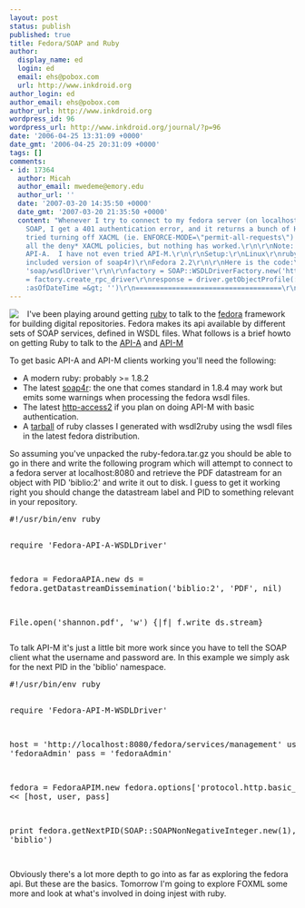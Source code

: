 ```yaml
---
layout: post
status: publish
published: true
title: Fedora/SOAP and Ruby
author:
  display_name: ed
  login: ed
  email: ehs@pobox.com
  url: http://www.inkdroid.org
author_login: ed
author_email: ehs@pobox.com
author_url: http://www.inkdroid.org
wordpress_id: 96
wordpress_url: http://www.inkdroid.org/journal/?p=96
date: '2006-04-25 13:31:09 +0000'
date_gmt: '2006-04-25 20:31:09 +0000'
tags: []
comments:
- id: 17364
  author: Micah
  author_email: mwedeme@emory.edu
  author_url: ''
  date: '2007-03-20 14:35:50 +0000'
  date_gmt: '2007-03-20 21:35:50 +0000'
  content: "Whenever I try to connect to my fedora server (on localhost:8080) via
    SOAP, I get a 401 authentication error, and it returns a bunch of HTML .  I have
    tried turning off XACML (ie. ENFORCE-MODE=\"permit-all-requests\") and removing
    all the deny* XACML policies, but nothing has worked.\r\n\r\nNote: This is for
    API-A.  I have not even tried API-M.\r\n\r\nSetup:\r\nLinux\r\nruby 1.8.5 (using
    included version of soap4r)\r\nFedora 2.2\r\n\r\nHere is the code:\r\n===========================\r\nrequire
    'soap/wsdlDriver'\r\n\r\nfactory = SOAP::WSDLDriverFactory.new('http://localhost:8080/fedora/wsdl?api=API-A')\r\ndriver
    = factory.create_rpc_driver\r\nresponse = driver.getObjectProfile(:pid =&gt; 'changeme:1',
    :asOfDateTime =&gt; '')\r\n====================================\r\n\r\nAny ideas?"
---
```

<p><a href="http://fedora.info"><img src="http://web.archive.org/web/20060811065005/http://www.fedora.info:80/images/index/logo.gif" border="none" style="margin-right: 15px" align="left" /></a></p>
<p>I've been playing around getting <a href="http://ruby-lang.org">ruby</a> to talk to the <a href="http://fedora.info">fedora</a> framework for building digital repositories. Fedora makes its api available by different sets of SOAP services, defined in WSDL files. What follows is a brief howto on getting Ruby to talk to the <a href="http://www.fedora.info/definitions/1/0/api/Fedora-API-A.html">API-A</a> and <a href="http://www.fedora.info/definitions/1/0/api/Fedora-API-M.html">API-M</a></p>
<p>To get basic API-A and API-M clients working you'll need the following:</p>
<ul>
<li>A modern ruby: probably >= 1.8.2</li>
<li>The latest <a href="http://web.archive.org/web/20100819082659/http://dev.ctor.org:80/soap4r">soap4r</a>: the one that comes standard in 1.8.4 may work but emits some warnings when processing the fedora wsdl files.</li>
<li>The latest <a href="http://raa.ruby-lang.org/project/http-access2/">http-access2</a> if you plan on doing API-M with basic authentication.</li>
<li>A <a href="http://www.textualize.com/files/ruby-fedora.tar.gz">tarball</a> of ruby classes I generated with wsdl2ruby using the wsdl files in the latest fedora distribution.</li>
</ul>
<p>So assuming you've unpacked the ruby-fedora.tar.gz you should be able to go in there and write the following program which will attempt to connect to a fedora server at localhost:8080 and retrieve the PDF datastream for an object with PID 'biblio:2' and write it out to disk. I guess to get it working right you should change the datastream label and PID to something relevant in your repository.</p>
<pre lang="ruby">
#!/usr/bin/env ruby

require 'Fedora-API-A-WSDLDriver'

fedora = FedoraAPIA.new
ds = fedora.getDatastreamDissemination('biblio:2', 'PDF', nil)

File.open('shannon.pdf', 'w') {|f| f.write ds.stream}
</pre>
<p>To talk API-M it's just a little bit more work since you have to tell the SOAP client what the username and password are. In this example we simply ask for the next PID in the 'biblio' namespace.</p>
<pre lang="ruby">
#!/usr/bin/env ruby

require 'Fedora-API-M-WSDLDriver'

host = 'http://localhost:8080/fedora/services/management'
user = 'fedoraAdmin'
pass = 'fedoraAdmin'

fedora = FedoraAPIM.new
fedora.options['protocol.http.basic_auth'] &lt;&lt; [host, user, pass]

print fedora.getNextPID(SOAP::SOAPNonNegativeInteger.new(1), 'biblio')   
</pre>
<p>Obviously there's a lot more depth to go into as far as exploring the fedora api. But these are the basics. Tomorrow I'm going to explore FOXML some more and look at what's involved in doing injest with ruby.</p>
